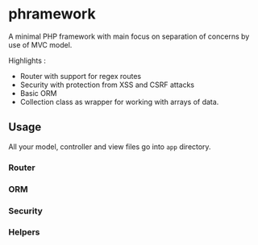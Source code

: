 # phramework

A minimal PHP framework with main focus on separation of concerns by use of MVC model. 

Highlights :

- Router with support for regex routes
- Security with protection from XSS and CSRF attacks
- Basic ORM
- Collection class as wrapper for working with arrays of data.

## Usage

All your model, controller and view files go into `app` directory. 


### Router


### ORM


### Security


### Helpers

